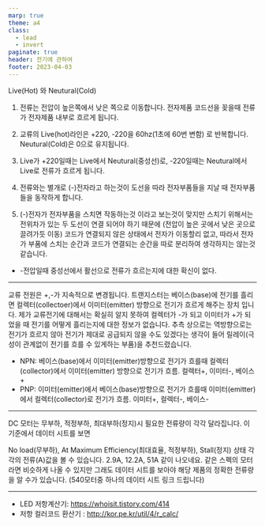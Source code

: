 ```yaml
---
marp: true
theme: a4
class:
  - lead
  - invert
paginate: true
header: 전기에 관하여
footer: 2023-04-03
---
```



Live(Hot) 와 Neutural(Cold)

1. 전류는 전압이 높은쪽에서 낮은 쪽으로 이동합니다. 전자제품 코드선을 꽂을때 전류가 전자제품 내부로 흐르게 됩니다.

2. 교류의 Live(hot)라인은 +220, -220을 60hz(1초에 60번 변함) 로 반복합니다. Neutural(Cold)은 0으로 유지됩니다.

3. Live가 +220일때는 Live에서 Neutural(중성선)로, -220일때는 Neutural에서 Live로 전류가 흐르게 됩니다.

4. 전류와는 별개로 (-)전자라고 하는것이 도선을 따라 전자부품들을 지날 때 전자부품들을 동작하게 합니다.

5. (-)전자가 전자부품을 스치면 작동하는것 이라고 보는것이 맞지만 스치기 위해서는 전위차가 있는 두 도선이 연결 되어야 하기 때문에 (전압이 높은 곳에서 낮은 곳으로 끌려가듯 이동) 코드가 연결되지 않은 상태에서 전자가 이동할리 없고, 따라서 전자가 부품에 스치는 순간과 코드가 연결되는 순간을 따로 분리하여 생각하지는 않는것 같습니다.

* -전압일때 중성선에서 활선으로 전류가 흐르는지에 대한 확신이 없다.

---

교류 전원은 +,-가 지속적으로 변경됩니다. 트랜지스터는 베이스(base)에 전기를 흘리면 컬렉터(collectoer)에서 이미터(emitter) 방향으로 전기가 흐르게 해주는 장치 입니다. 제가 교류전기에 대해서는 확실히 알지 못하여 컬렉터가 -가 되고 이미터가 +가 되었을 때 전기를 어떻게 흘리는지에 대한 정보가 없습니다. 추측 상으로는 역방향으로는 전기가 흐르지 않아 전기가 제대로 공급되지 않을 수도 있겠다는 생각이 들어 릴레이(극성이 관계없이 전기를 흐를 수 있게하는 부품)을 추천드렸습니다.


* NPN: 베이스(base)에서 이미터(emitter)방향으로 전기가 흐를때 컬렉터(collector)에서 이미터(emitter) 방향으로 전기가 흐름. 컬렉터+, 이미터-, 베이스+
* PNP: 이미터(emitter)에서 베이스(base)방향으로 전기가 흐를때
이미터(emitter)에서 컬렉터(collector)로 전기가 흐름. 이미터+, 컬렉터-, 베이스-

---

DC 모터는 무부하, 적정부하, 최대부하(정지)시 필요한 전류량이 각각 달라집니다. 이 기준에서 데이터 시트를 보면

No load(무부하), At Maximum Efficiency(최대효율, 적정부하), Stall(정지) 상태 각각의 전류(A)값을 볼 수 있습니다. 2.9A, 12.2A, 51A 같이 나오네요. 같은 스펙의 모터라면 비슷하게 나올 수 있지만 그래도 데이터 시트를 보아야 해당 제품의 정확한 전류량을 알 수가 있습니다. (540모터중 하나의 데이터 시트 링크 드립니다)

---

* LED 저항계산기: https://whoisit.tistory.com/414
* 저항 컬러코드 환산기 : http://kor.pe.kr/util/4/r_calc/

